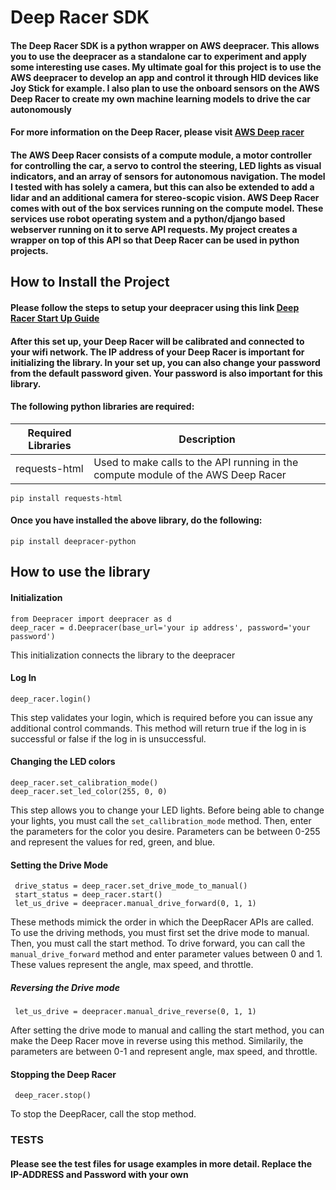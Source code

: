 # Deep Racer SDK 

#### The Deep Racer SDK is a python wrapper on AWS deepracer. This allows you to use the deepracer as a standalone car to experiment and apply some interesting use cases. My ultimate goal for this project is to use the AWS deepracer to develop an app and control it through HID devices like Joy Stick for example. I also plan to use the onboard sensors on the AWS Deep Racer to create my own machine learning models to drive the car autonomously

#### For more information on the Deep Racer, please visit [AWS Deep racer](https://aws.amazon.com/deepracer/)

#### The AWS Deep Racer consists of a compute module, a motor controller for controlling the car, a servo to control the steering, LED lights as visual indicators, and an array of sensors for autonomous navigation. The model I tested with has solely a camera, but this can also be extended to add a lidar and an additional camera for stereo-scopic vision. AWS Deep Racer comes with out of the box services running on the compute model. These services use robot operating system and a python/django based webserver running on it to serve API requests. My project creates a wrapper on top of this API so that Deep Racer can be used in python projects. 

## How to Install the Project

#### Please follow the steps to setup your deepracer using this link [Deep Racer Start Up Guide](https://d1.awsstatic.com/deepracer/AWS-DeepRacer-Getting-Started-Guide.pdf)

#### After this set up, your Deep Racer will be calibrated and connected to your wifi network. The IP address of your Deep Racer is important for initializing the library. In your set up, you can also change your password from the default password given. Your password is also important for this library. 

#### The following python libraries are required: 

| Required Libraries      | Description |
| ----------- | ----------- |
| requests-html |  Used to make calls to the API running in the compute module of the AWS Deep Racer      |

```
pip install requests-html

```
#### Once you have installed the above library, do the following: 

```
pip install deepracer-python

```

## How to use the library 

#### Initialization 
```
from Deepracer import deepracer as d
deep_racer = d.Deepracer(base_url='your ip address', password='your password')
```
This initialization connects the library to the deepracer 

#### Log In 

```
deep_racer.login()
```
This step validates your login, which is required before you can issue any additional control commands. This method will return true if the log in is successful or false if the log in is unsuccessful. 

#### Changing the LED colors

```
deep_racer.set_calibration_mode()
deep_racer.set_led_color(255, 0, 0)

```

This step allows you to change your LED lights. Before being able to change your lights, you must call the `set_callibration_mode` method. Then, enter the parameters for the color you desire. Parameters can be between 0-255 and represent the values for red, green, and blue. 

#### Setting the Drive Mode 

```
 drive_status = deep_racer.set_drive_mode_to_manual()
 start_status = deep_racer.start()
 let_us_drive = deepracer.manual_drive_forward(0, 1, 1) 
```

These methods mimick the order in which the DeepRacer APIs are called. To use the driving methods, you must first set the drive mode to manual. Then, you must call the start method. To drive forward, you can call the `manual_drive_forward` method and enter parameter values between 0 and 1. These values represent the angle, max speed, and throttle. 

##### Reversing the Drive mode 

```
 let_us_drive = deepracer.manual_drive_reverse(0, 1, 1) 
```
After setting the drive mode to manual and calling the start method, you can make the Deep Racer move in reverse using this method. Similarily, the parameters are between 0-1 and represent angle, max speed, and throttle. 

#### Stopping the Deep Racer 


```
 deep_racer.stop()
```

To stop the DeepRacer, call the stop method. 


### TESTS 
#### Please see the test files for usage examples in more detail. Replace the IP-ADDRESS and Password with your own 
